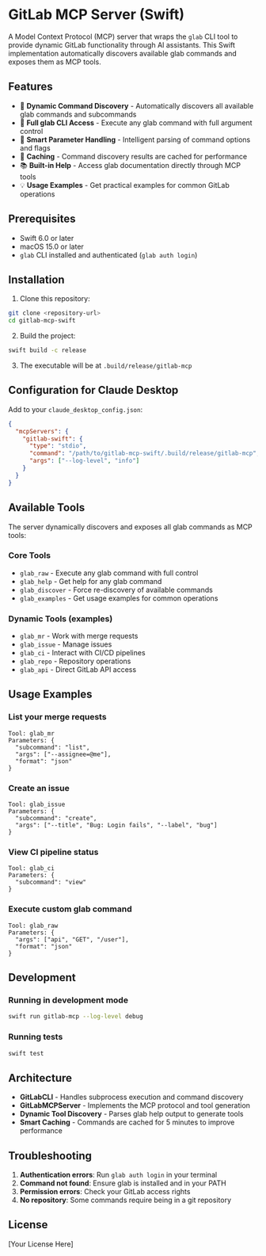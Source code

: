 # GitLab MCP Server (Swift)

A Model Context Protocol (MCP) server that wraps the `glab` CLI tool to provide dynamic GitLab functionality through AI assistants. This Swift implementation automatically discovers available glab commands and exposes them as MCP tools.

## Features

- 🚀 **Dynamic Command Discovery** - Automatically discovers all available glab commands and subcommands
- 🔧 **Full glab CLI Access** - Execute any glab command with full argument control
- 📝 **Smart Parameter Handling** - Intelligent parsing of command options and flags
- 🔄 **Caching** - Command discovery results are cached for performance
- 📚 **Built-in Help** - Access glab documentation directly through MCP tools
- 💡 **Usage Examples** - Get practical examples for common GitLab operations

## Prerequisites

- Swift 6.0 or later
- macOS 15.0 or later
- `glab` CLI installed and authenticated (`glab auth login`)

## Installation

1. Clone this repository:
```bash
git clone <repository-url>
cd gitlab-mcp-swift
```

2. Build the project:
```bash
swift build -c release
```

3. The executable will be at `.build/release/gitlab-mcp`

## Configuration for Claude Desktop

Add to your `claude_desktop_config.json`:

```json
{
  "mcpServers": {
    "gitlab-swift": {
      "type": "stdio",
      "command": "/path/to/gitlab-mcp-swift/.build/release/gitlab-mcp",
      "args": ["--log-level", "info"]
    }
  }
}
```

## Available Tools

The server dynamically discovers and exposes all glab commands as MCP tools:

### Core Tools

- `glab_raw` - Execute any glab command with full control
- `glab_help` - Get help for any glab command
- `glab_discover` - Force re-discovery of available commands
- `glab_examples` - Get usage examples for common operations

### Dynamic Tools (examples)

- `glab_mr` - Work with merge requests
- `glab_issue` - Manage issues
- `glab_ci` - Interact with CI/CD pipelines
- `glab_repo` - Repository operations
- `glab_api` - Direct GitLab API access

## Usage Examples

### List your merge requests
```
Tool: glab_mr
Parameters: {
  "subcommand": "list",
  "args": ["--assignee=@me"],
  "format": "json"
}
```

### Create an issue
```
Tool: glab_issue
Parameters: {
  "subcommand": "create",
  "args": ["--title", "Bug: Login fails", "--label", "bug"]
}
```

### View CI pipeline status
```
Tool: glab_ci
Parameters: {
  "subcommand": "view"
}
```

### Execute custom glab command
```
Tool: glab_raw
Parameters: {
  "args": ["api", "GET", "/user"],
  "format": "json"
}
```

## Development

### Running in development mode
```bash
swift run gitlab-mcp --log-level debug
```

### Running tests
```bash
swift test
```

## Architecture

- **GitLabCLI** - Handles subprocess execution and command discovery
- **GitLabMCPServer** - Implements the MCP protocol and tool generation
- **Dynamic Tool Discovery** - Parses glab help output to generate tools
- **Smart Caching** - Commands are cached for 5 minutes to improve performance

## Troubleshooting

1. **Authentication errors**: Run `glab auth login` in your terminal
2. **Command not found**: Ensure glab is installed and in your PATH
3. **Permission errors**: Check your GitLab access rights
4. **No repository**: Some commands require being in a git repository

## License

[Your License Here]